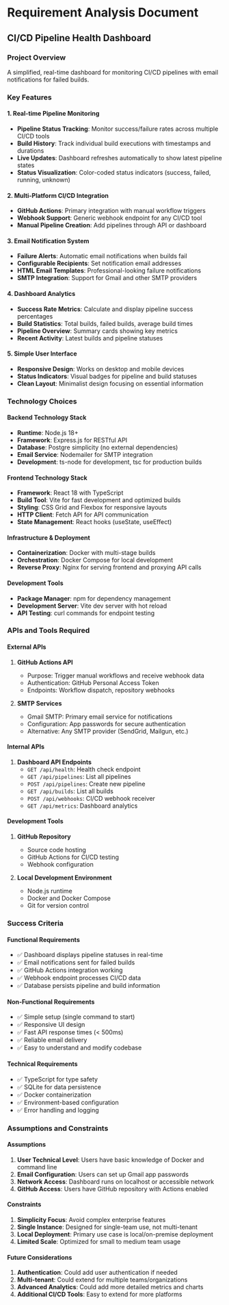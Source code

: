 # Requirement Analysis Document
## CI/CD Pipeline Health Dashboard

### Project Overview
A simplified, real-time dashboard for monitoring CI/CD pipelines with email notifications for failed builds. 

### Key Features

#### 1. **Real-time Pipeline Monitoring**
- **Pipeline Status Tracking**: Monitor success/failure rates across multiple CI/CD tools
- **Build History**: Track individual build executions with timestamps and durations
- **Live Updates**: Dashboard refreshes automatically to show latest pipeline states
- **Status Visualization**: Color-coded status indicators (success, failed, running, unknown)

#### 2. **Multi-Platform CI/CD Integration**
- **GitHub Actions**: Primary integration with manual workflow triggers
- **Webhook Support**: Generic webhook endpoint for any CI/CD tool
- **Manual Pipeline Creation**: Add pipelines through API or dashboard

#### 3. **Email Notification System**
- **Failure Alerts**: Automatic email notifications when builds fail
- **Configurable Recipients**: Set notification email addresses
- **HTML Email Templates**: Professional-looking failure notifications
- **SMTP Integration**: Support for Gmail and other SMTP providers

#### 4. **Dashboard Analytics**
- **Success Rate Metrics**: Calculate and display pipeline success percentages
- **Build Statistics**: Total builds, failed builds, average build times
- **Pipeline Overview**: Summary cards showing key metrics
- **Recent Activity**: Latest builds and pipeline statuses

#### 5. **Simple User Interface**
- **Responsive Design**: Works on desktop and mobile devices
- **Status Indicators**: Visual badges for pipeline and build statuses
- **Clean Layout**: Minimalist design focusing on essential information

### Technology Choices

#### **Backend Technology Stack**
- **Runtime**: Node.js 18+ 
- **Framework**: Express.js for RESTful API
- **Database**: Postgre simplicity (no external dependencies)
- **Email Service**: Nodemailer for SMTP integration
- **Development**: ts-node for development, tsc for production builds

#### **Frontend Technology Stack**
- **Framework**: React 18 with TypeScript
- **Build Tool**: Vite for fast development and optimized builds
- **Styling**: CSS Grid and Flexbox for responsive layouts
- **HTTP Client**: Fetch API for API communication
- **State Management**: React hooks (useState, useEffect)

#### **Infrastructure & Deployment**
- **Containerization**: Docker with multi-stage builds
- **Orchestration**: Docker Compose for local development
- **Reverse Proxy**: Nginx for serving frontend and proxying API calls

#### **Development Tools**
- **Package Manager**: npm for dependency management
- **Development Server**: Vite dev server with hot reload
- **API Testing**: curl commands for endpoint testing

### APIs and Tools Required

#### **External APIs**
1. **GitHub Actions API**
   - Purpose: Trigger manual workflows and receive webhook data
   - Authentication: GitHub Personal Access Token
   - Endpoints: Workflow dispatch, repository webhooks

2. **SMTP Services**
   - Gmail SMTP: Primary email service for notifications
   - Configuration: App passwords for secure authentication
   - Alternative: Any SMTP provider (SendGrid, Mailgun, etc.)

#### **Internal APIs**
1. **Dashboard API Endpoints**
   - `GET /api/health`: Health check endpoint
   - `GET /api/pipelines`: List all pipelines
   - `POST /api/pipelines`: Create new pipeline
   - `GET /api/builds`: List all builds
   - `POST /api/webhooks`: CI/CD webhook receiver
   - `GET /api/metrics`: Dashboard analytics


#### **Development Tools**
1. **GitHub Repository**
   - Source code hosting
   - GitHub Actions for CI/CD testing
   - Webhook configuration

2. **Local Development Environment**
   - Node.js runtime
   - Docker and Docker Compose
   - Git for version control

### Success Criteria

#### **Functional Requirements**
- ✅ Dashboard displays pipeline statuses in real-time
- ✅ Email notifications sent for failed builds
- ✅ GitHub Actions integration working
- ✅ Webhook endpoint processes CI/CD data
- ✅ Database persists pipeline and build information

#### **Non-Functional Requirements**
- ✅ Simple setup (single command to start)
- ✅ Responsive UI design
- ✅ Fast API response times (< 500ms)
- ✅ Reliable email delivery
- ✅ Easy to understand and modify codebase

#### **Technical Requirements**
- ✅ TypeScript for type safety
- ✅ SQLite for data persistence
- ✅ Docker containerization
- ✅ Environment-based configuration
- ✅ Error handling and logging

### Assumptions and Constraints

#### **Assumptions**
1. **User Technical Level**: Users have basic knowledge of Docker and command line
2. **Email Configuration**: Users can set up Gmail app passwords
3. **Network Access**: Dashboard runs on localhost or accessible network
4. **GitHub Access**: Users have GitHub repository with Actions enabled

#### **Constraints**
1. **Simplicity Focus**: Avoid complex enterprise features
2. **Single Instance**: Designed for single-team use, not multi-tenant
3. **Local Deployment**: Primary use case is local/on-premise deployment
4. **Limited Scale**: Optimized for small to medium team usage

#### **Future Considerations**
1. **Authentication**: Could add user authentication if needed
2. **Multi-tenant**: Could extend for multiple teams/organizations
3. **Advanced Analytics**: Could add more detailed metrics and charts
4. **Additional CI/CD Tools**: Easy to extend for more platforms